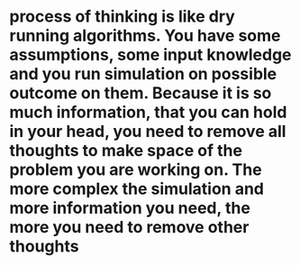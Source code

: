 <h1>process of thinking is like dry running algorithms. You have some assumptions, some input knowledge and you run simulation on possible outcome on them. Because it is so much information, that you can hold in your head, you need to remove all thoughts to make space of the problem you are working on. The more complex the simulation and more information you need, the more you need to remove other thoughts</h1>
